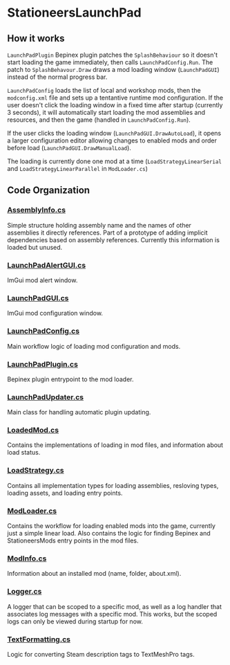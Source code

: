 # StationeersLaunchPad

## How it works

`LaunchPadPlugin` Bepinex plugin patches the `SplashBehaviour` so it doesn't start loading the game immediately, then calls `LaunchPadConfig.Run`. The patch to `SplashBehavour.Draw` draws a mod loading window (`LaunchPadGUI`) instead of the normal progress bar.

`LaunchPadConfig` loads the list of local and workshop mods, then the `modconfig.xml` file and sets up a tentantive runtime mod configuration. If the user doesn't click the loading window in a fixed time after startup (currently 3 seconds), it will automatically start loading the mod assemblies and resources, and then the game (handled in `LaunchPadConfig.Run`). 

If the user clicks the loading window (`LaunchPadGUI.DrawAutoLoad`), it opens a larger configuration editor allowing changes to enabled mods and order before load (`LaunchPadGUI.DrawManualLoad`).

The loading is currently done one mod at a time (`LoadStrategyLinearSerial` and `LoadStrategyLinearParallel` in `ModLoader.cs`)

## Code Organization

### [AssemblyInfo.cs](AssemblyInfo.cs)
Simple structure holding assembly name and the names of other assemblies it directly references. Part of a prototype of adding implicit dependencies based on assembly references. Currently this information is loaded but unused.

### [LaunchPadAlertGUI.cs](LaunchPadAlertGUI.cs)
ImGui mod alert window.

### [LaunchPadGUI.cs](LaunchPadGUI.cs)
ImGui mod configuration window.

### [LaunchPadConfig.cs](LaunchPadConfig.cs)
Main workflow logic of loading mod configuration and mods.

### [LaunchPadPlugin.cs](LaunchPadPlugin.cs)
Bepinex plugin entrypoint to the mod loader.

### [LaunchPadUpdater.cs](LaunchPadUpdater.cs)
Main class for handling automatic plugin updating.

### [LoadedMod.cs](LoadedMod.cs)
Contains the implementations of loading in mod files, and information about load status.

### [LoadStrategy.cs](LoadStrategy.cs)
Contains all implementation types for loading assemblies, resloving types, loading assets, and loading entry points.

### [ModLoader.cs](ModLoader.cs)
Contains the workflow for loading enabled mods into the game, currently just a simple linear load.
Also contains the logic for finding Bepinex and StationeersMods entry points in the mod files.

### [ModInfo.cs](ModInfo.cs)
Information about an installed mod (name, folder, about.xml).

### [Logger.cs](Logger.cs)
A logger that can be scoped to a specific mod, as well as a log handler that associates log messages with a specific mod. This works, but the scoped logs can only be viewed during startup for now.

### [TextFormatting.cs](TextFormatting.cs)
Logic for converting Steam description tags to TextMeshPro tags.